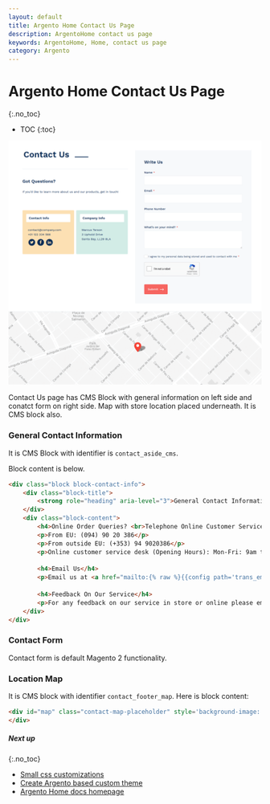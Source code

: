```yaml
---
layout: default
title: Argento Home Contact Us Page
description: ArgentoHome contact us page
keywords: ArgentoHome, Home, contact us page
category: Argento
---
```


# Argento Home Contact Us Page

{:.no_toc}

* TOC
{:toc}

![Contacts Page](/images/m2/argento/home/contact-us-page.png)

Contact Us page has CMS Block with general information on left side and conatct form on right side. Map with store location placed underneath. It is CMS block also.

### General Contact Information

It is CMS Block with identifier is `contact_aside_cms`.

Block content is below.

```html
<div class="block block-contact-info">
    <div class="block-title">
        <strong role="heading" aria-level="3">General Contact Information</strong>
    </div>
    <div class="block-content">
        <h4>Online Order Queries? <br>Telephone Online Customer Service Team</h4>
        <p>From EU: (094) 90 20 386</p>
        <p>From outside EU: (+353) 94 9020386</p>
        <p>Online customer service desk (Opening Hours): Mon-Fri: 9am to 5pm</p>

        <h4>Email Us</h4>
        <p>Email us at <a href="mailto:{% raw %}{{config path='trans_email/ident_sales/email'}}{% endraw %}" class="link-accent">{% raw %}{{config path='trans_email/ident_sales/email'}}{% endraw %}</a></p>

        <h4>Feedback On Our Service</h4>
        <p>For any feedback on our service in store or online please email us at <a href="mailto:{% raw %}{{config path='trans_email/ident_general/email'}}{% endraw %}" class="link-accent">{% raw %}{{config path='trans_email/ident_general/email'}}{% endraw %}</a></p>
    </div>
</div>
```

### Contact Form

Contact form is default Magento 2 functionality.

### Location Map

It is CMS block with identifier `contact_footer_map`. Here is block content:

```html
<div id="map" class="contact-map-placeholder" style='background-image: url({% raw %}{{media url="wysiwyg/contact-map.png"}}{% endraw %})'>
</div>
```

##### Next up
{:.no_toc}

- [Small css customizations](/m2/argento/customization/custom-css/)
- [Create Argento based custom theme](/m2/argento/customization/custom-theme/)
- [Argento Home docs homepage](/m2/argento/home/)
